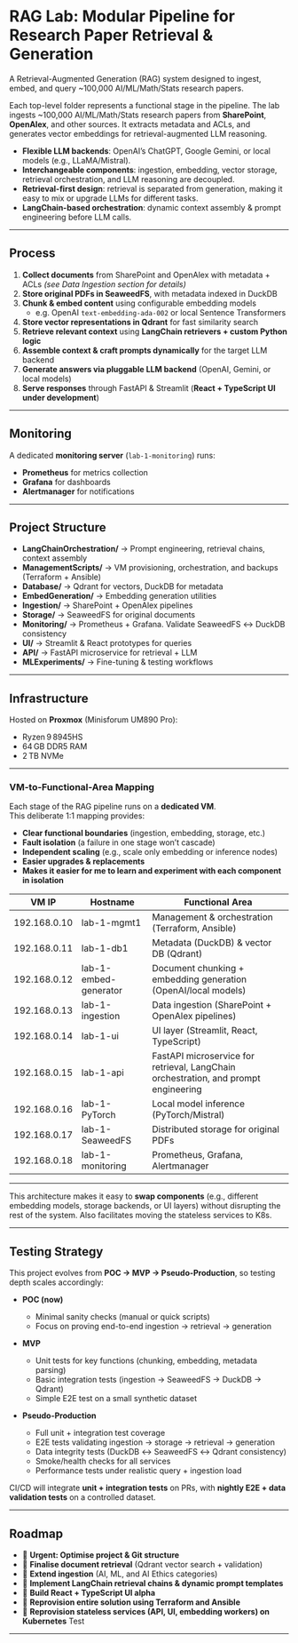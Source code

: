 # RAG Lab: Modular Pipeline for Research Paper Retrieval & Generation  

A Retrieval-Augmented Generation (RAG) system designed to ingest, embed, and query ~100,000 AI/ML/Math/Stats research papers.

Each top-level folder represents a functional stage in the pipeline. The lab ingests ~100,000 AI/ML/Math/Stats research papers from **SharePoint**, **OpenAlex**, and other sources. It extracts metadata and ACLs, and generates vector embeddings for retrieval-augmented LLM reasoning.  

- **Flexible LLM backends**: OpenAI’s ChatGPT, Google Gemini, or local models (e.g., LLaMA/Mistral).  
- **Interchangeable components**: ingestion, embedding, vector storage, retrieval orchestration, and LLM reasoning are decoupled.  
- **Retrieval-first design**: retrieval is separated from generation, making it easy to mix or upgrade LLMs for different tasks.  
- **LangChain-based orchestration**: dynamic context assembly & prompt engineering before LLM calls.  

---

## Process  

1. **Collect documents** from SharePoint and OpenAlex with metadata + ACLs *(see Data Ingestion section for details)*  
2. **Store original PDFs in SeaweedFS**, with metadata indexed in DuckDB  
3. **Chunk & embed content** using configurable embedding models  
   - e.g. OpenAI `text-embedding-ada-002` or local Sentence Transformers  
4. **Store vector representations in Qdrant** for fast similarity search  
5. **Retrieve relevant context** using **LangChain retrievers + custom Python logic**  
6. **Assemble context & craft prompts dynamically** for the target LLM backend  
7. **Generate answers via pluggable LLM backend** (OpenAI, Gemini, or local models)  
8. **Serve responses** through FastAPI & Streamlit (**React + TypeScript UI under development**)  

---

## Monitoring  

A dedicated **monitoring server** (`lab-1-monitoring`) runs:  
- **Prometheus** for metrics collection  
- **Grafana** for dashboards  
- **Alertmanager** for notifications  

---

## Project Structure  

- **LangChainOrchestration/** → Prompt engineering, retrieval chains, context assembly  
- **ManagementScripts/** → VM provisioning, orchestration, and backups (Terraform + Ansible)  
- **Database/** → Qdrant for vectors, DuckDB for metadata  
- **EmbedGeneration/** → Embedding generation utilities  
- **Ingestion/** → SharePoint + OpenAlex pipelines  
- **Storage/** → SeaweedFS for original documents  
- **Monitoring/** → Prometheus + Grafana. Validate SeaweedFS ↔ DuckDB consistency  
- **UI/** → Streamlit & React prototypes for queries  
- **API/** → FastAPI microservice for retrieval + LLM  
- **MLExperiments/** → Fine-tuning & testing workflows  

---

## Infrastructure  

Hosted on **Proxmox** (Minisforum UM890 Pro):  
- Ryzen 9 8945HS  
- 64 GB DDR5 RAM  
- 2 TB NVMe  

---

### VM-to-Functional-Area Mapping  

Each stage of the RAG pipeline runs on a **dedicated VM**.  
This deliberate 1:1 mapping provides:  
- **Clear functional boundaries** (ingestion, embedding, storage, etc.)  
- **Fault isolation** (a failure in one stage won’t cascade)  
- **Independent scaling** (e.g., scale only embedding or inference nodes)  
- **Easier upgrades & replacements**
- **Makes it easier for me to learn and experiment with each component in isolation** 

| VM IP         | Hostname            | Functional Area             |
|---------------|--------------------|-----------------------------|
| 192.168.0.10  | lab-1-mgmt1        | Management & orchestration (Terraform, Ansible) |
| 192.168.0.11  | lab-1-db1          | Metadata (DuckDB) & vector DB (Qdrant) |
| 192.168.0.12  | lab-1-embed-generator | Document chunking + embedding generation (OpenAI/local models) |
| 192.168.0.13  | lab-1-ingestion    | Data ingestion (SharePoint + OpenAlex pipelines) |
| 192.168.0.14  | lab-1-ui           | UI layer (Streamlit, React, TypeScript) |
| 192.168.0.15  | lab-1-api          | FastAPI microservice for retrieval, LangChain orchestration, and prompt engineering  |
| 192.168.0.16  | lab-1-PyTorch      | Local model inference (PyTorch/Mistral) |
| 192.168.0.17  | lab-1-SeaweedFS    | Distributed storage for original PDFs |
| 192.168.0.18  | lab-1-monitoring   | Prometheus, Grafana, Alertmanager |

---

This architecture makes it easy to **swap components** (e.g., different embedding models, storage backends, or UI layers) without disrupting the rest of the system. Also facilitates moving the stateless services to K8s.

---
## Testing Strategy  

This project evolves from **POC → MVP → Pseudo-Production**, so testing depth scales accordingly:  

- **POC (now)**  
  - Minimal sanity checks (manual or quick scripts)  
  - Focus on proving end-to-end ingestion → retrieval → generation  

- **MVP**  
  - Unit tests for key functions (chunking, embedding, metadata parsing)  
  - Basic integration tests (ingestion → SeaweedFS → DuckDB → Qdrant)  
  - Simple E2E test on a small synthetic dataset  

- **Pseudo-Production**  
  - Full unit + integration test coverage  
  - E2E tests validating ingestion → storage → retrieval → generation  
  - Data integrity tests (DuckDB ↔ SeaweedFS ↔ Qdrant consistency)  
  - Smoke/health checks for all services  
  - Performance tests under realistic query + ingestion load  

CI/CD will integrate **unit + integration tests** on PRs, with **nightly E2E + data validation tests** on a controlled dataset.  

---

## Roadmap  

- 🔄 **Urgent: Optimise project & Git structure** 
- 🔄 **Finalise document retrieval** (Qdrant vector search + validation)  
- 🔄 **Extend ingestion** (AI, ML, and AI Ethics categories)  
- 📝 **Implement LangChain retrieval chains & dynamic prompt templates**  
- 📝 **Build React + TypeScript UI alpha**
- 📝 **Reprovision entire solution using Terraform and Ansible**
- 📝 **Reprovision stateless services (API, UI, embedding workers) on Kubernetes**
 Test
---
